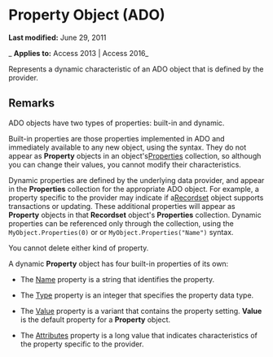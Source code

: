
# Property Object (ADO)

 **Last modified:** June 29, 2011

 _ **Applies to:** Access 2013 | Access 2016_



Represents a dynamic characteristic of an ADO object that is defined by the provider.

## Remarks

ADO objects have two types of properties: built-in and dynamic.

Built-in properties are those properties implemented in ADO and immediately available to any new object, using the syntax. They do not appear as  **Property** objects in an object's[Properties](4d662790-1252-c930-e6f9-edf6a38636af.md) collection, so although you can change their values, you cannot modify their characteristics.

Dynamic properties are defined by the underlying data provider, and appear in the  **Properties** collection for the appropriate ADO object. For example, a property specific to the provider may indicate if a[Recordset](0f963bf8-f066-dc8a-b754-f427de712df1.md) object supports transactions or updating. These additional properties will appear as **Property** objects in that **Recordset** object's **Properties** collection. Dynamic properties can be referenced only through the collection, using the `MyObject.Properties(0)` or or `MyObject.Properties("Name")` syntax.

You cannot delete either kind of property.

A dynamic  **Property** object has four built-in properties of its own:


- The [Name](4b19bd08-ac3c-86f0-471d-06a37a0d4f89.md) property is a string that identifies the property.
    
- The [Type](14d99172-2145-05ae-620b-459ba097f05c.md) property is an integer that specifies the property data type.
    
- The [Value](ff21d122-98e3-2b48-d92f-e696b8079fc5.md) property is a variant that contains the property setting. **Value** is the default property for a **Property** object.
    
- The [Attributes](4cc1f036-606e-7d4b-d270-af374e9d99fa.md) property is a long value that indicates characteristics of the property specific to the provider.
    
